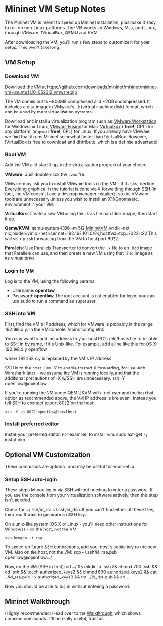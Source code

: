 <!-- %META:TOPICINFO{author="BobLantz" date="1338354134" format="1.1" reprev="1.30" version="1.30"}% -->
<!-- %META:TOPICPARENT{name="Getting-Started"}% -->
<!-- Use our custom page layout:
* Set VIEW_TEMPLATE = [MininetView](MininetView)
-->


Mininet VM Setup Notes
=======================

The Mininet VM is meant to speed up Mininet installation, plus make it easy to run on non-Linux platforms. The VM works on Windows, Mac, and Linux, through VMware, !VirtualBox, QEMU and KVM.

After downloading the VM, you'll run a few steps to customize it for your setup. This won't take long.

<!-- %TOC% -->


VM Setup
---------


### Download VM

Download the VM at https://github.com/downloads/mininet/mininet/mininet-vm-ubuntu11.10-052312.vmware.zip

The VM comes out to ~800MB compressed and ~2GB uncompressed. It includes a disk image in VMware's <code>.k</code> (virtual machine disk) format, which can be used by most virtualization systems.

Download and install a virtualization program such as: [VMware Workstation](http://www.vmware.com/products/workstation/) for Windows or Linux, [VMware Fusion](http://www.vmware.com/products/fusion) for Mac, [VirtualBox](http://www.virtualbox.org/wiki/Downloads) ( **free!**, GPL) for any platform, or <code>qemu</code> ( **free!**, GPL) for Linux. If you already have VMware, we find that it runs Mininet somewhat faster than !VirtualBox. However, !VirtualBox is free to download and distribute, which is a definite advantage!

### Boot VM

Add the VM and start it up, in the virtualization program of your choice:

**VMware**: Just double-click the <code>.vmx</code> file.

VMware may ask you to install VMware tools on the VM - if it asks, decline. Everything graphical in the tutorial is done via X forwarding through SSH (in fact, the VM doesn't have a desktop manager installed), so the VMware tools are unnecessary unless you wish to install an X11/Gnome/etc. environment in your VM.

**VirtualBox**: Create a new VM using the <code>.k</code> as the hard disk image, then start it up.

**Qemu/KVM**:
<verbatim>
qemu-system-i386 -m 512 [MininetVM](MininetVM).vmdk -net nic,model=virtio -net user,net=192.168.101.0/24,hostfwd=tcp::8022-:22</verbatim> This will set up <code>ssh</code> forwarding from the VM to host port 8022.

**Parallels**: Use Parallels Transporter to convert the <code>.k</code> file to an <code>.hdd</code> image that Parallels can use, and then create a new VM using that <code>.hdd</code> image as its virtual drive.


### Login to VM

Log in to the VM, using the following params:
* Username: **openflow**
* Password: **openflow**
The root account is not enabled for login; you can use sudo to run a command as superuser.


### SSH into VM

First, find the VM's IP address, which for VMware is probably in the range 192.168.x.y. In the VM console:
<verbatim>
/sbin/ifconfig eth0</verbatim>

You may want to add the address to your host PC's /etc/hosts file to be able to SSH in by name, if it's Unix-like. For example, add a line like this for OS X:
<verbatim>
192.168.x.y openflow</verbatim>

where 192.168.x.y is replaced by the VM's IP address.

SSH in to the host. Use -Y to enable trusted X forwarding, for use with Wireshark later - we assume the VM is running locally, and that the additional precautions of -X w/SSH are unnecessary.
<verbatim>
ssh -Y openflow@openflow</verbatim>

If you're running the VM under QEMU/KVM with -net user and the <code>hostfwd</code> option as recommended above, the VM IP address is irrelevant. Instead you tell SSH to connect to port 8022 on the host:

	ssh -Y -p 8022 openflow@localhost


### Install preferred editor

Install your preferred editor. For example, to install vim:
<verbatim>
sudo apt-get -y install vim</verbatim>


Optional VM Customization
--------------------------

These commands are optional, and may be useful for your setup:


### Setup SSH auto-login

These steps let you log in via SSH without needing to enter a password. If you use the console from your virtualization software natively, then this step isn't needed.

Check for ~/.ssh/id_rsa ~/.ssh/id_dsa. If you can't find either of these files, then you'll want to generate an SSH key.

On a unix-like system (OS X or Linux - you'll need other instructions for Windows) - on the host, not the VM:

	ssh-keygen -t rsa

To speed up future SSH connections, add your host's public key to the new VM. Also on the host, not the VM:
<verbatim>
scp ~/.ssh/id_rsa.pub openflow@openflow:~/</verbatim>

Now, on the VM (SSH in first):
<verbatim>
cd ~/ && mkdir -p .ssh && chmod 700 .ssh && cd .ssh && touch authorized_keys2 && chmod 600 authorized_keys2 && cat ../id_rsa.pub >> authorized_keys2 && rm ../id_rsa.pub && cd ..</verbatim>

Now you should be able to log in without entering a password.


Mininet Walkthrough
--------------------

(Highly recommended) Head over to the [Walkthrough](Walkthrough), which shows common commands. It'll be really useful, trust us.
